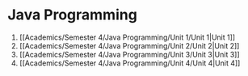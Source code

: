 # Java Programming
1. [[Academics/Semester 4/Java Programming/Unit 1/Unit 1|Unit 1]]
2. [[Academics/Semester 4/Java Programming/Unit 2/Unit 2|Unit 2]]
3. [[Academics/Semester 4/Java Programming/Unit 3/Unit 3|Unit 3]]
4. [[Academics/Semester 4/Java Programming/Unit 4/Unit 4|Unit 4]]